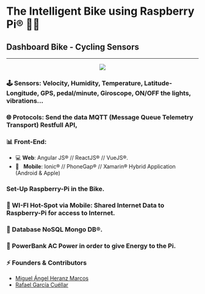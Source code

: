 # The Intelligent Bike using Raspberry Pi&#174; 🧠🚴‍
## Dashboard Bike - Cycling Sensors
---

<p align="center">
  <img src="https://github.com/Sanperolo/The-Intelligent-Bike/blob/master/images/The%20Intelligent%20Bike.jpg"/>
</p>

### 🕹️ Sensors: Velocity, Humidity, Temperature, Latitude-Longitude, GPS, pedal/minute, Giroscope, ON/OFF the lights, vibrations...
### 🌐 Protocols: Send the data MQTT (Message Queue Telemetry Transport) Restfull API, 
### 📊 Front-End:  
- 💻 **Web**: Angular JS&#174; // ReactJS&#174; // VueJS&#174;.
- 📱 &nbsp; **Mobile**: Ionic&#174; // PhoneGap&#174; // Xamarin&#174; Hybrid Application (Android & Apple)
### Set-Up Raspberry-Pi in the Bike.
### 📡 WI-FI Hot-Spot via Mobile: Shared Internet Data to Raspberry-Pi for access to Internet.
### 🍃 Database NoSQL Mongo DB&#174;.
### 🔌 PowerBank AC Power in order to give Energy to the Pi. 

### ⚡ Founders & Contributors
- [Miguel Ángel Heranz Marcos](https://github.com/Sanperolo)
- [Rafael García Cuéllar](https://github.com/rafagarciac)
